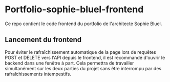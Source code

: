 # Portfolio-sophie-bluel-frontend

Ce repo contient le code frontend du portfolio de l'architecte Sophie Bluel.

## Lancement du frontend

Pour éviter le rafraîchissement automatique de la page lors de requêtes POST et DELETE vers l'API depuis le frontend, il est recommandé d'ouvrir le backend dans une fenêtre à part. 
Cela permettra de travailler simultanément sur les deux parties du projet sans être interrompu par des rafraîchissements intempestifs.

